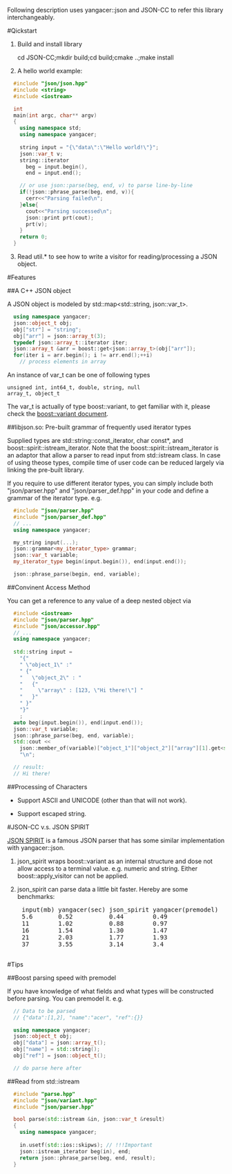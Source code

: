 <link href="markdown.css" rel="stylesheet" type="text/css"><link/>

Following description uses yangacer::json and JSON-CC to refer this library
interchangeably.

#Qickstart

1. Build and install library <p/>

    cd JSON-CC;mkdir build;cd build;cmake ..;make install

2. A hello world example:

```C++
  #include "json/json.hpp"
  #include <string>
  #include <iostream>

  int 
  main(int argc, char** argv)
  {
    using namespace std;
    using namespace yangacer;
    
    string input = "{\"data\":\"Hello world!\"}";
    json::var_t v;
    string::iterator 
      beg = input.begin(),
      end = input.end();

    // or use json::parse(beg, end, v) to parse line-by-line
    if(!json::phrase_parse(beg, end, v)){ 
      cerr<<"Parsing failed\n";
    }else{
      cout<<"Parsing successed\n";
      json::print prt(cout);
      prt(v);
    }
    return 0;
  }    
```
3. Read util.\* to see how to write a visitor for reading/processing a JSON
   object.

#Features

##A C++ JSON object

A JSON object is modeled by std::map&lt;std::string, json::var\_t&gt;. 

```C++
  using namespace yangacer;
  json::object_t obj;
  obj["str"] = "string"; 
  obj["arr"] = json::array_t(3);
  typedef json::array_t::iterator iter;
  json::array_t &arr = boost::get<json::array_t>(obj["arr"]);
  for(iter i = arr.begin(); i != arr.end();++i)
    // process elements in array
```

An instance of var\_t can be one of following types

    unsigned int, int64_t, double, string, null
    array_t, object_t

The var\_t is actually of type boost::variant, to get familiar with it, please 
check the [boost::variant document](http://www.boost.org/doc/libs/1_49_0/doc/html/variant/tutorial.html).

##libjson.so: Pre-built grammar of frequently used iterator types

Supplied types are std::string::const\_iterator, char const\*, and boost::spirit::istream\_iterator.
Note that the boost::spirit::istream\_iterator is an adaptor that allow a parser to
read input from std::istream class. In case of using theose types, compile time of user code can be
reduced largely via linking the pre-built library.

If you require to use different iterator types, you can simply include both
"json/parser.hpp" and "json/parser\_def.hpp" in your code and define a grammar of the
iterator type. e.g.

```C++
  #include "json/parser.hpp"
  #include "json/parser_def.hpp"
  // ...
  using namespace yangacer;

  my_string input(...);
  json::grammar<my_iterator_type> grammar;
  json::var_t variable;
  my_iterator_type begin(input.begin()), end(input.end());

  json::phrase_parse(begin, end, variable);
```

##Convinent Access Method

You can get a reference to any value of a deep nested object via

```C++
  #include <iostream>
  #include "json/parser.hpp"
  #include "json/accessor.hpp"
  // ...
  using namespace yangacer;
  
  std::string input = 
    "{" 
    " \"object_1\" :"
    " {"
    "   \"object_2\" : "
    "   {"
    "     \"array\" : [123, \"Hi there!\"] "
    "   }"
    " }"
    "}"
    ;
  auto beg(input.begin()), end(input.end());
  json::var_t variable;
  json::phrase_parse(beg, end, variable);
  std::cout << 
    json::member_of(variable)["object_1"]["object_2"]["array"][1].get<std::string>() << 
    "\n";

  // result:
  // Hi there!
```

##Processing of Characters 
  
  - Support ASCII and UNICODE (other than that will not work). 

  - Support escaped string.

#JSON-CC v.s. JSON SPIRIT

[JSON SPIRIT](http://www.codeproject.com/Articles/20027/JSON-Spirit-A-C-JSON-Parser-Generator-Implemented) 
is a famous JSON parser that has some similar implementation with
yangacer::json.

1. json\_spirit wraps boost::variant as an internal structure and dose not
   allow access to a terminal value. e.g. numeric and string. Either
   boost::apply\_visitor can not be applied.

2. json\_spirit can parse data a little bit faster. Hereby are some
   benchmarks:
  
  <pre>
    input(mb) yangacer(sec) json_spirit yangacer(premodel)
    5.6       0.52          0.44        0.49
    11        1.02          0.88        0.97
    16        1.54          1.30        1.47
    21        2.03          1.77        1.93
    37        3.55          3.14        3.4
  </pre>

#Tips

##Boost parsing speed with premodel

If you have knowledge of what fields and what types will be constructed
before parsing. You can premodel it. e.g.

```C++
  // Data to be parsed
  // {"data":[1,2], "name":"acer", "ref":{}}

  using namespace yangacer;
  json::object_t obj;
  obj["data"] = json::array_t();
  obj["name"] = std::string();
  obj["ref"] = json::object_t();

  // do parse here after
```

##Read from std::istream

```C++
  #include "parse.hpp"
  #include "json/variant.hpp"
  #include "json/parser.hpp"

  bool parse(std::istream &in, json::var_t &result)
  {
    using namespace yangacer;
    
    in.usetf(std::ios::skipws); // !!!Important
    json::istream_iterator beg(in), end;
    return json::phrase_parse(beg, end, result);
  }
```
